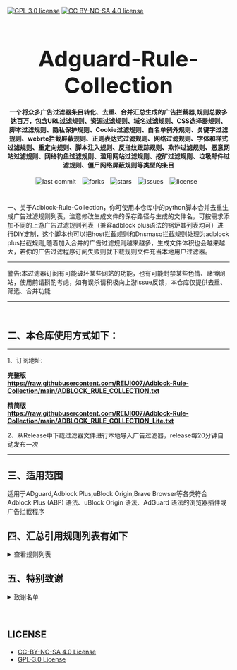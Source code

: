 [![GPL 3.0 license](https://img.shields.io/badge/License-GPL%20v3-blue.svg)](https://github.com/REIJI007/Adblock-Rule-Collection/blob/main/LICENSE-GPL3.0)
[![CC BY-NC-SA 4.0 license](https://img.shields.io/badge/License-CC%20BY--NC--SA%204.0-lightgrey.svg)](https://github.com/REIJI007/Adblock-Rule-Collection/blob/main/LICENSE-CC%20BY-NC-SA%204.0)
<!-- 居中的大标题 -->
<h1 align="center" style="font-size: 50px; margin-bottom: 20px;">Adguard-Rule-Collection</h1>

<!-- 居中的副标题 -->
<h4 align="center" >一个将众多广告过滤器条目转化、去重、合并汇总生成的广告拦截器,规则总数多达百万，包含URL过滤规则、资源过滤规则、域名过滤规则、CSS选择器规则、脚本过滤规则、隐私保护规则、Cookie过滤规则、白名单例外规则、关键字过滤规则、webrtc拦截屏蔽规则、正则表达式过滤规则、网络过滤规则、字体和样式过滤规则、重定向规则、脚本注入规则、反指纹跟踪规则、欺诈过滤规则、恶意网站过滤规则、网络钓鱼过滤规则、滥用网站过滤规则、挖矿过滤规则、垃圾邮件过滤规则、僵尸网络屏蔽规则等类型的条目</h4>

<!-- 徽章（根据需要调整） -->
<p align="center" style="margin-bottom: 40px;">
    <img src="https://img.shields.io/badge/last%20commit-today-brightgreen" alt="last commit" style="margin-right: 10px;">
    <img src="https://img.shields.io/github/forks/REIJI007/Adblock-Rule-Collection" alt="forks" style="margin-right: 10px;">
    <img src="https://img.shields.io/github/stars/REIJI007/Adblock-Rule-Collection" alt="stars" style="margin-right: 10px;">
    <img src="https://img.shields.io/github/issues/REIJI007/Adblock-Rule-Collection" alt="issues" style="margin-right: 10px;">
    <img src="https://img.shields.io/github/license/REIJI007/Adblock-Rule-Collection" alt="license" style="margin-right: 10px;">
</p>


 一、关于Adblock-Rule-Collection，你可使用本仓库中的python脚本合并去重生成广告过滤规则列表，注意修改生成文件的保存路径与生成的文件名，可按需求添加不同的上游广告过滤规则列表（兼容adblock plus语法的锅炉其列表均可）进行DIY定制，这个脚本也可以把host拦截规则和Dnsmasq拦截规则处理为adblock plus拦截规则,随着加入合并的广告过滤规则越来越多，生成文件体积也会越来越大，若你的广告过滤程序订阅失败则就下载规则文件充当本地用户过滤器。

<hr>

 警告:本过滤器订阅有可能破坏某些网站的功能，也有可能封禁某些色情、赌博网站，使用前请斟酌考虑，如有误杀请积极向上游issue反馈，本仓库仅提供去重、筛选、合并功能

<hr>
<br>

## 二、本仓库使用方式如下：

<hr> 
1、订阅地址: 

**完整版** <br>
**https://raw.githubusercontent.com/REIJI007/Adblock-Rule-Collection/main/ADBLOCK_RULE_COLLECTION.txt** <br>

**精简版** <br>
**https://raw.githubusercontent.com/REIJI007/Adblock-Rule-Collection/main/ADBLOCK_RULE_COLLECTION_Lite.txt** <br>

2、从Release中下载过滤器文件进行本地导入广告过滤器，release每20分钟自动发布一次
<hr>


## 三、适用范围
适用于ADguard,Adblock Plus,uBlock Origin,Brave Browser等各类符合Adblock Plus (ABP) 语法、uBlock Origin 语法、AdGuard 语法的浏览器插件或广告拦截程序
<br>


## 四、汇总引用规则列表有如下
<details>
  <summary>查看规则列表</summary>

1. [Anti-ad for AdGuard](https://anti-ad.net/adguard.txt)  
2. [Anti-ad EasyList](https://anti-ad.net/easylist.txt)  
3. [OISD Big List](https://big.oisd.nl)  
4. [EasyList](https://easylist.to/easylist/easylist.txt)  
5. [EasyList AdServers](https://raw.githubusercontent.com/easylist/easylist/master/easylist/easylist_adservers.txt)  
6. [EasyList ThirdParty Servers](https://raw.githubusercontent.com/easylist/easylist/master/easylist/easylist_thirdparty.txt)  
7. [EasyList AdServers Popup](https://raw.githubusercontent.com/easylist/easylist/master/easylist/easylist_adservers_popup.txt)  
8. [EasyList ThirdParty Popup](https://raw.githubusercontent.com/easylist/easylist/master/easylist/easylist_thirdparty_popup.txt)  
9. [EasyList AllowList](https://raw.githubusercontent.com/easylist/easylist/master/easylist/easylist_allowlist.txt)  
10. [EasyList AllowList Dimensions](https://raw.githubusercontent.com/easylist/easylist/master/easylist/easylist_allowlist_dimensions.txt)  
11. [EasyList AllowList General Hide](https://raw.githubusercontent.com/easylist/easylist/master/easylist/easylist_allowlist_general_hide.txt)  
12. [EasyList AllowList Popup](https://raw.githubusercontent.com/easylist/easylist/master/easylist/easylist_allowlist_popup.txt)  
13. [EasyList General Block](https://raw.githubusercontent.com/easylist/easylist/master/easylist/easylist_general_block.txt)  
14. [EasyList General Block Popup](https://raw.githubusercontent.com/easylist/easylist/master/easylist/easylist_general_block_popup.txt)  
15. [EasyList General Hide](https://raw.githubusercontent.com/easylist/easylist/master/easylist/easylist_general_hide.txt)  
16. [EasyPrivacy](https://easylist.to/easylist/easyprivacy.txt)  
17. [EasyPrivacy AllowList](https://raw.githubusercontent.com/easylist/easylist/master/easyprivacy/easyprivacy_allowlist.txt)  
18. [EasyPrivacy AllowList International](https://raw.githubusercontent.com/easylist/easylist/master/easyprivacy/easyprivacy_allowlist_international.txt)  
19. [EasyPrivacy General](https://raw.githubusercontent.com/easylist/easylist/master/easyprivacy/easyprivacy_general.txt)  
20. [EasyPrivacy General EmailTrackers](https://raw.githubusercontent.com/easylist/easylist/master/easyprivacy/easyprivacy_general_emailtrackers.txt)  
21. [EasyPrivacy Third-Party](https://raw.githubusercontent.com/easylist/easylist/master/easyprivacy/easyprivacy_thirdparty.txt)  
22. [EasyPrivacy Third-Party International](https://raw.githubusercontent.com/easylist/easylist/master/easyprivacy/easyprivacy_thirdparty_international.txt)  
23. [EasyPrivacy TrackingServers](https://raw.githubusercontent.com/easylist/easylist/master/easyprivacy/easyprivacy_trackingservers.txt)  
24. [EasyPrivacy TrackingServers ThirdParty](https://raw.githubusercontent.com/easylist/easylist/master/easyprivacy/easyprivacy_trackingservers_thirdparty.txt)  
25. [EasyPrivacy TrackingServers Admiral](https://raw.githubusercontent.com/easylist/easylist/master/easyprivacy/easyprivacy_trackingservers_admiral.txt)  
26. [EasyPrivacy TrackingServers General](https://raw.githubusercontent.com/easylist/easylist/master/easyprivacy/easyprivacy_trackingservers_general.txt)  
27. [EasyPrivacy TrackingServers Mining](https://raw.githubusercontent.com/easylist/easylist/master/easyprivacy/easyprivacy_trackingservers_mining.txt)  
28. [EasyPrivacy TrackingServers Notifications](https://raw.githubusercontent.com/easylist/easylist/master/easyprivacy/easyprivacy_trackingservers_notifications.txt)  
29. [EasyList Cookie List](https://secure.fanboy.co.nz/fanboy-cookiemonster.txt)  
30. [EasyList Cookie AllowList](https://raw.githubusercontent.com/easylist/easylist/master/easylist_cookie/easylist_cookie_allowlist.txt)  
31. [EasyList Cookie AllowList General Hide](https://raw.githubusercontent.com/easylist/easylist/master/easylist_cookie/easylist_cookie_allowlist_general_hide.txt)  
32. [EasyList Cookie General Block](https://raw.githubusercontent.com/easylist/easylist/master/easylist_cookie/easylist_cookie_general_block.txt)  
33. [EasyList Cookie General Hide](https://raw.githubusercontent.com/easylist/easylist/master/easylist_cookie/easylist_cookie_general_hide.txt)  
34. [EasyList Cookie ThirdParty](https://raw.githubusercontent.com/easylist/easylist/master/easylist_cookie/easylist_cookie_thirdparty.txt)  
35. [EasyList China](https://raw.githubusercontent.com/easylist/easylistchina/master/easylistchina.txt)  
36. [Adblock Warning Removal List](https://easylist-downloads.adblockplus.org/antiadblockfilters.txt)  
37. [Fanboy's Annoyance List](https://secure.fanboy.co.nz/fanboy-annoyance.txt)  
38. [Fanboy's Social Blocking List](https://easylist.to/easylist/fanboy-social.txt)  
39. [Fanboy's Anti-thirdparty Fonts](https://www.fanboy.co.nz/fanboy-antifonts.txt)  
40. [Fanboy's Notifications Blocking List](https://raw.githubusercontent.com/DandelionSprout/adfilt/master/Other%20domains%20versions/FanboyNotifications-LoadableInUBO.txt)  
41. [CJX's Annoyance List](https://raw.githubusercontent.com/cjx82630/cjxlist/master/cjx-annoyance.txt)  
42. [CJX's EasyList Lite](https://raw.githubusercontent.com/cjx82630/cjxlist/master/cjxlist.txt)  
43. [CJX's uBlock List](https://raw.githubusercontent.com/cjx82630/cjxlist/master/cjx-ublock.txt)  
44. [Uniartrisan's Adblock List Plus](https://raw.githubusercontent.com/uniartisan/adblock_list/master/adblock_plus.txt)  
45. [Uniartrisan's Privacy List](https://raw.githubusercontent.com/uniartisan/adblock_list/master/adblock_privacy.txt)  
46. [AdRules AdBlock List Plus](https://raw.githubusercontent.com/Cats-Team/AdRules/main/adblock_plus.txt)  
47. [AdRules DNS List](https://raw.githubusercontent.com/Cats-Team/AdRules/main/dns.txt)  
48. [AdBlock DNS](https://raw.githubusercontent.com/217heidai/adblockfilters/main/rules/adblockdns.txt)  
49. [AdBlock Filter](https://raw.githubusercontent.com/217heidai/adblockfilters/main/rules/adblockfilters.txt)  
50. [GOODBYEADS](https://raw.githubusercontent.com/8680/GOODBYEADS/master/data/rules/adblock.txt)
51. [GOODBYEADS-DNS](https://raw.githubusercontent.com/8680/GOODBYEADS/master/data/rules/dns.txt)  
52. [GOODBYEADS-allow](https://raw.githubusercontent.com/8680/GOODBYEADS/master/data/rules/allow.txt)  
53. [AWAvenue-Ads-Rule](https://raw.githubusercontent.com/TG-Twilight/AWAvenue-Ads-Rule/main/AWAvenue-Ads-Rule.txt)  
54. [uBlock filters](https://raw.githubusercontent.com/uBlockOrigin/uAssets/master/filters/filters.txt)  
55. [uBlock privacy filter](https://raw.githubusercontent.com/uBlockOrigin/uAssets/master/filters/privacy.txt)  
56. [uBlock mobile filter](https://raw.githubusercontent.com/uBlockOrigin/uAssets/master/filters/filters-mobile.txt)  
57. [uBlock Badware risks filter](https://raw.githubusercontent.com/uBlockOrigin/uAssets/master/filters/badware.txt)  
58. [uBlock Annoyances-Cookies filter](https://raw.githubusercontent.com/uBlockOrigin/uAssets/master/filters/annoyances-cookies.txt)  
59. [uBlock Annoyances-others filter](https://raw.githubusercontent.com/uBlockOrigin/uAssets/master/filters/annoyances-others.txt)  
60. [uBlock Resource abuse filters](https://raw.githubusercontent.com/uBlockOrigin/uAssets/master/filters/resource-abuse.txt)  
61. [uBlock Unbreak filter](https://raw.githubusercontent.com/uBlockOrigin/uAssets/master/filters/unbreak.txt)  
62. [ADguard Base filter](https://raw.githubusercontent.com/AdguardTeam/FiltersRegistry/refs/heads/master/filters/filter_2_Base/filter.txt)  
63. [ADguard Spyware filter](https://raw.githubusercontent.com/AdguardTeam/FiltersRegistry/refs/heads/master/filters/filter_3_Spyware/filter.txt)  
64. [ADguard Social filter](https://raw.githubusercontent.com/AdguardTeam/FiltersRegistry/refs/heads/master/filters/filter_4_Social/filter.txt)  
65. [ADguard Mobile filter](https://raw.githubusercontent.com/AdguardTeam/FiltersRegistry/refs/heads/master/filters/filter_11_Mobile/filter.txt)  
66. [ADguard Annoyances filter](https://raw.githubusercontent.com/AdguardTeam/FiltersRegistry/refs/heads/master/filters/filter_14_Annoyances/filter.txt)  
67. [ADguard DnsFilter](https://raw.githubusercontent.com/AdguardTeam/FiltersRegistry/refs/heads/master/filters/filter_15_DnsFilter/filter.txt)  
68. [ADguard TrackParam filter](https://raw.githubusercontent.com/AdguardTeam/FiltersRegistry/refs/heads/master/filters/filter_17_TrackParam/filter.txt)  
69. [ADguard Annoyances_Cookies filter](https://raw.githubusercontent.com/AdguardTeam/FiltersRegistry/refs/heads/master/filters/filter_18_Annoyances_Cookies/filter.txt)  
70. [ADguard Annoyances_Popups filter](https://raw.githubusercontent.com/AdguardTeam/FiltersRegistry/refs/heads/master/filters/filter_19_Annoyances_Popups/filter.txt)  
71. [ADguard Annoyances_MobileApp filter](https://raw.githubusercontent.com/AdguardTeam/FiltersRegistry/refs/heads/master/filters/filter_20_Annoyances_MobileApp/filter.txt)  
72. [ADguard Annoyances_Other filter](https://raw.githubusercontent.com/AdguardTeam/FiltersRegistry/refs/heads/master/filters/filter_21_Annoyances_Other/filter.txt)  
73. [ADguard Annoyances_Widgets filter](https://raw.githubusercontent.com/AdguardTeam/FiltersRegistry/refs/heads/master/filters/filter_22_Annoyances_Widgets/filter.txt)  
74. [ADguard Chinese filter](https://raw.githubusercontent.com/AdguardTeam/FiltersRegistry/refs/heads/master/filters/filter_224_Chinese/filter.txt)  
75. [ADguard ThirdParty EasyList](https://raw.githubusercontent.com/AdguardTeam/FiltersRegistry/refs/heads/master/filters/ThirdParty/filter_101_EasyList/filter.txt)  
76. [ADguard ThirdParty EasyListChina](https://raw.githubusercontent.com/AdguardTeam/FiltersRegistry/refs/heads/master/filters/ThirdParty/filter_104_EasyListChina/filter.txt)  
77. [ADguard ThirdParty EasyPrivacy](https://raw.githubusercontent.com/AdguardTeam/FiltersRegistry/refs/heads/master/filters/ThirdParty/filter_118_EasyPrivacy/filter.txt)  
78. [ADguard ThirdParty Fanboy's Annoyance List](https://raw.githubusercontent.com/AdguardTeam/FiltersRegistry/refs/heads/master/filters/ThirdParty/filter_122_FanboysAnnoyances/filter.txt)  
79. [ADguard ThirdParty Fanboy's Social Blocking List](https://raw.githubusercontent.com/AdguardTeam/FiltersRegistry/refs/heads/master/filters/ThirdParty/filter_123_FanboysSocialBlockingList/filter.txt)  
80. [ADguard ThirdParty Web Annoyances Ultralist](https://raw.githubusercontent.com/AdguardTeam/FiltersRegistry/refs/heads/master/filters/ThirdParty/filter_201_WebAnnoyancesUltralist/filter.txt)  
81. [ADguard ThirdParty Peter Lowe's List](https://raw.githubusercontent.com/AdguardTeam/FiltersRegistry/refs/heads/master/filters/ThirdParty/filter_204_PeterLowesList/filter.txt)  
82. [ADguard ThirdParty Adblock Warning Removal List](https://raw.githubusercontent.com/AdguardTeam/FiltersRegistry/refs/heads/master/filters/ThirdParty/filter_207_AdblockWarningRemovalList/filter.txt)  
83. [ADguard ThirdParty Online Malicious URL Blocklist](https://raw.githubusercontent.com/AdguardTeam/FiltersRegistry/refs/heads/master/filters/ThirdParty/filter_208_Online_Malicious_URL_Blocklist/filter.txt)  
84. [ADguard ThirdParty ADgk Mobile China list](https://raw.githubusercontent.com/AdguardTeam/FiltersRegistry/refs/heads/master/filters/ThirdParty/filter_209_ADgkMobileChinalist/filter.txt)  
85. [ADguard ThirdParty Spam404](https://raw.githubusercontent.com/AdguardTeam/FiltersRegistry/refs/heads/master/filters/ThirdParty/filter_210_Spam404/filter.txt)  
86. [ADguard ThirdParty Anti-Adblock Killer](https://raw.githubusercontent.com/AdguardTeam/FiltersRegistry/refs/heads/master/filters/ThirdParty/filter_211_AntiAdblockKillerReek/filter.txt)  
87. [ADguard ThirdParty China List And EasyList](https://raw.githubusercontent.com/AdguardTeam/FiltersRegistry/refs/heads/master/filters/ThirdParty/filter_219_ChinaListAndEasyList/filter.tx)  
88. [ADguard ThirdParty CJX's Annoyance List](https://raw.githubusercontent.com/AdguardTeam/FiltersRegistry/refs/heads/master/filters/ThirdParty/filter_220_CJXsAnnoyanceList/filter.txt)  
89. [ADguard ThirdParty xinggsf](https://raw.githubusercontent.com/AdguardTeam/FiltersRegistry/refs/heads/master/filters/ThirdParty/filter_228_xinggsf/filter.txt)  
90. [ADguard ThirdParty I Don't Care About Cookies](https://raw.githubusercontent.com/AdguardTeam/FiltersRegistry/refs/heads/master/filters/ThirdParty/filter_229_IdontCareAboutCookies/filter.txt)  
91. [ADguard ThirdParty Fanboy Antifonts](https://raw.githubusercontent.com/AdguardTeam/FiltersRegistry/refs/heads/master/filters/ThirdParty/filter_239_FanboyAntifonts/filter.txt)  
92. [ADguard ThirdParty BarbBlock](https://raw.githubusercontent.com/AdguardTeam/FiltersRegistry/refs/heads/master/filters/ThirdParty/filter_240_BarbBlock/filter.txt)  
93. [ADguard ThirdParty Fanboy Cookiemonster](https://raw.githubusercontent.com/AdguardTeam/FiltersRegistry/refs/heads/master/filters/ThirdParty/filter_241_FanboyCookiemonster/filter.txt)  
94. [ADguard ThirdParty NoCoin](https://raw.githubusercontent.com/AdguardTeam/FiltersRegistry/refs/heads/master/filters/ThirdParty/filter_242_NoCoin/filter.txt)  
95. [ADguard ThirdParty Dandelion Sprout Annoyances](https://raw.githubusercontent.com/AdguardTeam/FiltersRegistry/refs/heads/master/filters/ThirdParty/filter_250_DandelionSproutAnnoyances/filter.txt)  
96. [ADguard ThirdParty Legitimate URL Shortener](https://raw.githubusercontent.com/AdguardTeam/FiltersRegistry/refs/heads/master/filters/ThirdParty/filter_251_LegitimateURLShortener/filter.txt)  
97. [ADguard ThirdParty Phishing URL Blocklist](https://raw.githubusercontent.com/AdguardTeam/FiltersRegistry/refs/heads/master/filters/ThirdParty/filter_255_Phishing_URL_Blocklist/filter.txt)  
98. [ADguard ThirdParty Scam Blocklist](https://raw.githubusercontent.com/AdguardTeam/FiltersRegistry/refs/heads/master/filters/ThirdParty/filter_256_Scam_Blocklist/filter.txt)  
99. [ADguard ThirdParty uBlock Origin Badware risks](https://raw.githubusercontent.com/AdguardTeam/FiltersRegistry/refs/heads/master/filters/ThirdParty/filter_257_uBlock_Origin_Badware_risks/filter.txt)  
100. [AdGuard Base filter?first-party servers](https://raw.githubusercontent.com/AdguardTeam/AdguardFilters/master/BaseFilter/sections/adservers_firstparty.txt)
101. [AdGuard Base filter?foreign servers](https://raw.githubusercontent.com/AdguardTeam/AdguardFilters/master/BaseFilter/sections/foreign.txt)  
102. [AdGuard Base filter cryptominers](https://raw.githubusercontent.com/AdguardTeam/AdguardFilters/master/BaseFilter/sections/cryptominers.txt)  
103. [AdGuard Base filter-adservers](https://raw.githubusercontent.com/AdguardTeam/AdguardFilters/master/BaseFilter/sections/adservers.txt)  
104. [AdGuard Base filter-adservers_firstparty](https://raw.githubusercontent.com/AdguardTeam/AdguardFilters/master/BaseFilter/sections/adservers_firstparty.txt)  
105. [AdGuard Base filter-allowlist](https://raw.githubusercontent.com/AdguardTeam/AdguardFilters/master/BaseFilter/sections/allowlist.txt)  
106. [AdGuard Base filter-allowlist_stealth](https://raw.githubusercontent.com/AdguardTeam/AdguardFilters/master/BaseFilter/sections/allowlist_stealth.txt)  
107. [AdGuard Base filter-antiadblock](https://raw.githubusercontent.com/AdguardTeam/AdguardFilters/master/BaseFilter/sections/antiadblock.txt)  
108. [AdGuard Base filter-replace](https://raw.githubusercontent.com/AdguardTeam/AdguardFilters/master/BaseFilter/sections/replace.txt)  
109. [AdGuard Base filter-content_blocker](https://raw.githubusercontent.com/AdguardTeam/AdguardFilters/master/BaseFilter/sections/content_blocker.txt)  
110. [AdGuard Exclusion rules](https://raw.githubusercontent.com/AdguardTeam/AdGuardSDNSFilter/master/Filters/exclusions.txt)  
111. [AdGuard Exception rules](https://raw.githubusercontent.com/AdguardTeam/AdGuardSDNSFilter/master/Filters/exceptions.txt)  
112. [AdGuardSDNSFilter](https://raw.githubusercontent.com/AdguardTeam/AdGuardSDNSFilter/master/Filters/rules.txt)  
113. [AdGuard Tracking Protection filter ? first-party trackers](https://raw.githubusercontent.com/AdguardTeam/AdguardFilters/master/SpywareFilter/sections/tracking_servers_firstparty.txt)  
114. [AdGuard Tracking Protection filter ? third-party trackers](https://raw.githubusercontent.com/AdguardTeam/AdguardFilters/master/SpywareFilter/sections/tracking_servers.txt)  
115. [AdGuard Tracking Protection filter ? mobile trackers](https://raw.githubusercontent.com/AdguardTeam/AdguardFilters/master/SpywareFilter/sections/mobile.txt)  
116. [AdGuard Social filter-allowlist](https://raw.githubusercontent.com/AdguardTeam/AdguardFilters/master/SocialFilter/sections/allowlist.txt)  
117. [AdGuard Social filter-general_elemhide](https://raw.githubusercontent.com/AdguardTeam/AdguardFilters/master/SocialFilter/sections/general_elemhide.txt)  
118. [AdGuard Social filter-general_extensions](https://raw.githubusercontent.com/AdguardTeam/AdguardFilters/master/SocialFilter/sections/general_extensions.txt)  
119. [AdGuard Social filter-general_url](https://raw.githubusercontent.com/AdguardTeam/AdguardFilters/master/SocialFilter/sections/general_url.txt)  
120. [AdGuard Social filter-popups](https://raw.githubusercontent.com/AdguardTeam/AdguardFilters/master/SocialFilter/sections/popups.txt)  
121. [AdGuard Social filter-social_trackers](https://raw.githubusercontent.com/AdguardTeam/AdguardFilters/master/SocialFilter/sections/social_trackers.txt)  
122. [AdGuard Annoyances filter-cookies_allowlist](https://raw.githubusercontent.com/AdguardTeam/AdguardFilters/master/AnnoyancesFilter/Cookies/sections/cookies_allowlist.txt)  
123. [AdGuard Annoyances filter-cookies_general](https://raw.githubusercontent.com/AdguardTeam/AdguardFilters/master/AnnoyancesFilter/Cookies/sections/cookies_general.txt)  
124. [AdGuard Annoyances filter-mobile-app_allowlist](https://raw.githubusercontent.com/AdguardTeam/AdguardFilters/master/AnnoyancesFilter/MobileApp/sections/mobile-app_allowlist.txt)  
125. [AdGuard Annoyances filter-mobile-app_general](https://raw.githubusercontent.com/AdguardTeam/AdguardFilters/master/AnnoyancesFilter/MobileApp/sections/mobile-app_general.txt)  
126. [AdGuard Annoyances filter-popups-antiadblock](https://raw.githubusercontent.com/AdguardTeam/AdguardFilters/master/AnnoyancesFilter/Popups/sections/antiadblock.txt)  
127. [AdGuard Annoyances filter-popups-allowlist](https://raw.githubusercontent.com/AdguardTeam/AdguardFilters/master/AnnoyancesFilter/Popups/sections/popups_allowlist.txt)  
128. [AdGuard Annoyances filter-popups-general](https://raw.githubusercontent.com/AdguardTeam/AdguardFilters/master/AnnoyancesFilter/Popups/sections/popups_general.txt)  
129. [AdGuard Annoyances filter-popups-push-notifications_allowlist](https://raw.githubusercontent.com/AdguardTeam/AdguardFilters/master/AnnoyancesFilter/Popups/sections/push-notifications_allowlist.txt)  
130. [AdGuard Annoyances filter-popups-push-notifications_general](https://raw.githubusercontent.com/AdguardTeam/AdguardFilters/master/AnnoyancesFilter/Popups/sections/push-notifications_general.txt)  
131. [AdGuard Annoyances filter-popups-subscriptions_allowlist](https://raw.githubusercontent.com/AdguardTeam/AdguardFilters/master/AnnoyancesFilter/Popups/sections/subscriptions_allowlist.txt)  
132. [AdGuard Annoyances filter-popups-subscriptions_general](https://raw.githubusercontent.com/AdguardTeam/AdguardFilters/master/AnnoyancesFilter/Popups/sections/subscriptions_general.txt)  
133. [AdGuard Annoyances filter-Widgets](https://raw.githubusercontent.com/AdguardTeam/AdguardFilters/master/AnnoyancesFilter/Widgets/sections/widgets.txt)  
134. [AdGuard CNAME original trackers list](https://raw.githubusercontent.com/AdguardTeam/cname-trackers/master/data/combined_original_trackers.txt)  
135. [AdGuard CNAME disguised ads list](https://raw.githubusercontent.com/AdguardTeam/cname-trackers/master/data/combined_disguised_ads.txt)  
136. [AdGuard CNAME disguised clickthroughs list](https://raw.githubusercontent.com/AdguardTeam/cname-trackers/master/data/combined_disguised_clickthroughs.txt)  
137. [AdGuard CNAME disguised microsites list](https://raw.githubusercontent.com/AdguardTeam/cname-trackers/master/data/combined_disguised_microsites.txt)  
138. [AdGuard CNAME disguised trackers list](https://raw.githubusercontent.com/AdguardTeam/cname-trackers/master/data/combined_disguised_trackers.txt)  
139. [AdGuard CNAME disguised mail_trackers list](https://raw.githubusercontent.com/AdguardTeam/cname-trackers/master/data/combined_disguised_mail_trackers.txt)  
140. [AdGuard for Android](https://filters.adtidy.org/android/filters/11.txt)  
141. [AdGuard for iOS](https://filters.adtidy.org/ios/filters/11.txt)  
142. [AdGuard Chinese filter-adservers](https://raw.githubusercontent.com/AdguardTeam/AdguardFilters/master/ChineseFilter/sections/adservers.txt)  
143. [AdGuard Chinese filter-adservers_firstparty](https://raw.githubusercontent.com/AdguardTeam/AdguardFilters/master/ChineseFilter/sections/adservers_firstparty.txt)  
144. [AdGuard ChineseFilter-allowlist](https://raw.githubusercontent.com/AdguardTeam/AdguardFilters/master/ChineseFilter/sections/allowlist.txt)  
145. [AdGuard ChineseFilter-antiadblock](https://raw.githubusercontent.com/AdguardTeam/AdguardFilters/master/ChineseFilter/sections/antiadblock.txt)  
146. [AdGuard ChineseFilter-general_elemhide](https://raw.githubusercontent.com/AdguardTeam/AdguardFilters/master/ChineseFilter/sections/general_elemhide.txt)  
147. [AdGuard ChineseFilter-general_extensions](https://raw.githubusercontent.com/AdguardTeam/AdguardFilters/master/ChineseFilter/sections/general_extensions.txt)  
148. [AdGuard ChineseFilter-general_url](https://raw.githubusercontent.com/AdguardTeam/AdguardFilters/master/ChineseFilter/sections/general_url.txt)  
149. [AdGuard ChineseFilter-replace](https://raw.githubusercontent.com/AdguardTeam/AdguardFilters/master/ChineseFilter/sections/replace.txt)  
150. [AdGuard Mobile filter-adservers](https://raw.githubusercontent.com/AdguardTeam/AdguardFilters/master/MobileFilter/sections/adservers.txt)
151. [AdGuard MobileFilter-allowlist_app](https://raw.githubusercontent.com/AdguardTeam/AdguardFilters/master/MobileFilter/sections/allowlist_app.txt)
152. [AdGuard MobileFilter-allowlist_web](https://raw.githubusercontent.com/AdguardTeam/AdguardFilters/master/MobileFilter/sections/allowlist_web.txt)
153. [AdGuard MobileFilter-antiadblock](https://raw.githubusercontent.com/AdguardTeam/AdguardFilters/master/MobileFilter/sections/antiadblock.txt)
154. [AdGuard MobileFilter-general_elemhide](https://raw.githubusercontent.com/AdguardTeam/AdguardFilters/master/MobileFilter/sections/general_elemhide.txt)
155. [AdGuard MobileFilter-general_extensions](https://raw.githubusercontent.com/AdguardTeam/AdguardFilters/master/MobileFilter/sections/general_extensions.txt)
156. [AdGuard MobileFilter-general_url](https://raw.githubusercontent.com/AdguardTeam/AdguardFilters/master/MobileFilter/sections/general_url.txt)
157. [AdGuard MobileFilter-replace](https://raw.githubusercontent.com/AdguardTeam/AdguardFilters/master/MobileFilter/sections/replace.txt)
158. [AdGuard SpywareFilter-allowlist](https://raw.githubusercontent.com/AdguardTeam/AdguardFilters/master/SpywareFilter/sections/allowlist.txt)
159. [AdGuard SpywareFilter-cookies_allowlist](https://raw.githubusercontent.com/AdguardTeam/AdguardFilters/master/SpywareFilter/sections/cookies_allowlist.txt)
160. [AdGuard SpywareFilter-cookies_general](https://raw.githubusercontent.com/AdguardTeam/AdguardFilters/master/SpywareFilter/sections/cookies_general.txt)
161. [AdGuard SpywareFilter-cookies_specific](https://raw.githubusercontent.com/AdguardTeam/AdguardFilters/master/SpywareFilter/sections/cookies_specific.txt)
162. [AdGuard SpywareFilter-general_elemhide](https://raw.githubusercontent.com/AdguardTeam/AdguardFilters/master/SpywareFilter/sections/general_elemhide.txt)
163. [AdGuard SpywareFilter-general_extensions](https://raw.githubusercontent.com/AdguardTeam/AdguardFilters/master/SpywareFilter/sections/general_extensions.txt)
164. [AdGuard SpywareFilter-general_url](https://raw.githubusercontent.com/AdguardTeam/AdguardFilters/master/SpywareFilter/sections/general_url.txt)
165. [AdGuard SpywareFilter-mobile](https://raw.githubusercontent.com/AdguardTeam/AdguardFilters/master/SpywareFilter/sections/mobile.txt)
166. [AdGuard SpywareFilter-mobile_allowlist](https://raw.githubusercontent.com/AdguardTeam/AdguardFilters/master/SpywareFilter/sections/mobile_allowlist.txt)
167. [AdGuard SpywareFilter-tracking_servers](https://raw.githubusercontent.com/AdguardTeam/AdguardFilters/master/SpywareFilter/sections/tracking_servers.txt)
168. [AdGuard SpywareFilter-tracking_servers_firstparty](https://raw.githubusercontent.com/AdguardTeam/AdguardFilters/master/SpywareFilter/sections/tracking_servers_firstparty.txt)
169. [AdGuard TrackParamFilter-allowlist](https://raw.githubusercontent.com/AdguardTeam/AdguardFilters/master/TrackParamFilter/sections/allowlist.txt)
170. [AdGuard TrackParamFilter-general_url](https://raw.githubusercontent.com/AdguardTeam/AdguardFilters/master/TrackParamFilter/sections/general_url.txt)
171. [HyperADRules](https://raw.githubusercontent.com/Lynricsy/HyperADRules/master/rules.txt)
172. [HyperADRules-DNS](https://raw.githubusercontent.com/Lynricsy/HyperADRules/master/dns.txt)
173. [HyperADRules-allow](https://raw.githubusercontent.com/Lynricsy/HyperADRules/master/allow.txt)
174. [TheBestAdrules](https://raw.githubusercontent.com/guandasheng/adguardhome/main/rule/all.txt)
175. [xinggsf's rules](https://raw.githubusercontent.com/xinggsf/Adblock-Plus-Rule/master/rule.txt)
176. [xinggsf's mv rules](https://raw.githubusercontent.com/xinggsf/Adblock-Plus-Rule/master/mv.txt)
177. [adblock-nocoin-list](https://raw.githubusercontent.com/hoshsadiq/adblock-nocoin-list/master/nocoin.txt)
178. [GoodbyeAds-AdBlock-Filter](https://raw.githubusercontent.com/jerryn70/GoodbyeAds/master/Formats/GoodbyeAds-AdBlock-Filter.txt)
179. [GoodbyeAds-Ultra-AdBlock-Filter](https://raw.githubusercontent.com/jerryn70/GoodbyeAds/master/Formats/GoodbyeAds-Ultra-AdBlock-Filter.txt)
180. [Phishing URL Blocklist——AdGuard](https://malware-filter.gitlab.io/malware-filter/phishing-filter-ag.txt)
181. [Phishing URL Blocklist——AdGuard Home](https://malware-filter.gitlab.io/malware-filter/phishing-filter-agh.txt)
182. [Phishing URL Blocklist——uBlock Origin](https://malware-filter.gitlab.io/malware-filter/phishing-filter.txt)
183. [Malicious URL Blocklist——AdGuard](https://malware-filter.gitlab.io/malware-filter/urlhaus-filter-ag.txt)
184. [Malicious URL Blocklist——AdGuard Home](https://malware-filter.gitlab.io/malware-filter/urlhaus-filter-agh.txt)
185. [Malicious URL Blocklist——uBlock Origin](https://malware-filter.gitlab.io/malware-filter/urlhaus-filter.txt)
186. [Tracking JS Blocklist](https://malware-filter.gitlab.io/malware-filter/tracking-filter.txt)
187. [Botnet IP Blocklist——AdGuard](https://malware-filter.gitlab.io/malware-filter/botnet-filter-ag.txt)
188. [Botnet IP Blocklist——AdGuard Home](https://malware-filter.gitlab.io/malware-filter/botnet-filter-agh.txt)
189. [Botnet IP Blocklist——uBlock Origin](https://malware-filter.gitlab.io/malware-filter/botnet-filter.txt)
190. [ABP filters](https://easylist-msie.adblockplus.org/abp-filters-anti-cv.txt)
191. [adgk](https://raw.githubusercontent.com/banbendalao/ADgk/master/ADgk.txt)
192. [yokoffing's Annoyance List](https://raw.githubusercontent.com/yokoffing/filterlists/main/annoyance_list.txt)
193. [yokoffing's Privacy Essentials](https://raw.githubusercontent.com/yokoffing/filterlists/main/privacy_essentials.txt)
194. [Spam404's Adblock-list](https://raw.githubusercontent.com/Spam404/lists/master/adblock-list.txt)
195. [Brave-specific filter](https://raw.githubusercontent.com/brave/adblock-lists/master/brave-lists/brave-specific.txt)
196. [Brave-ios-specific filter](https://raw.githubusercontent.com/brave/adblock-lists/master/brave-lists/brave-ios-specific.txt)
197. [Brave-Android-specific filter](https://raw.githubusercontent.com/brave/adblock-lists/master/brave-lists/brave-android-specific.txt)
198. [Brave-Firstparty filter](https://raw.githubusercontent.com/brave/adblock-lists/master/brave-lists/brave-firstparty.txt)
199. [Brave-Firstparty-cname filter](https://raw.githubusercontent.com/brave/adblock-lists/master/brave-lists/brave-firstparty-cname.txt)
200. [Brave-Unbreak filter](https://raw.githubusercontent.com/brave/adblock-lists/master/brave-unbreak.txt)
201. [Filter unblocking search ads and self-promotions](https://raw.githubusercontent.com/AdguardTeam/FiltersRegistry/master/filters/filter_10_Useful/filter.txt)
202. [Peter Lowe’s Ad and Tracking Server List](https://pgl.yoyo.org/adservers/serverlist.php?hostformat=adblockplus&showintro=0)
203. [Dandelion Sprout's Anti-Malware List (for AdGuard)](https://raw.githubusercontent.com/DandelionSprout/adfilt/master/Alternate%20versions%20Anti-Malware%20List/AntiMalwareAdGuard.txt)
204. [Dandelion Sprout's Anti-Malware List (for Adblock Plus and AdBlock)](https://raw.githubusercontent.com/DandelionSprout/adfilt/master/Alternate%20versions%20Anti-Malware%20List/AntiMalwareABP.txt)
205. [Dandelion Sprout's Compilation List](https://raw.githubusercontent.com/DandelionSprout/adfilt/refs/heads/master/AdGuard%20Home%20Compilation%20List/AdGuardHomeCompilationList.txt)
206. [The Block List Project - Smart TV List](https://raw.githubusercontent.com/blocklistproject/Lists/master/adguard/smart-tv-ags.txt)
207. [The Block List Project - Ads List](https://raw.githubusercontent.com/blocklistproject/Lists/master/adguard/ads-ags.txt)
208. [The Block List Project - Basic Starter List](https://raw.githubusercontent.com/blocklistproject/Lists/master/adguard/basic-ags.txt)
209. [The Block List Project - Tracking List](https://raw.githubusercontent.com/blocklistproject/Lists/master/adguard/tracking-ags.txt)
210. [The Block List Project - Malware List](https://raw.githubusercontent.com/blocklistproject/Lists/master/adguard/malware-ags.txt)
211. [The Block List Project - Scam List](https://raw.githubusercontent.com/blocklistproject/Lists/master/adguard/scam-ags.txt)
212. [The Block List Project - Phishing List](https://raw.githubusercontent.com/blocklistproject/Lists/master/adguard/phishing-ags.txt)
213. [The Block List Project - Ransomware List](https://raw.githubusercontent.com/blocklistproject/Lists/master/adguard/ransomware-ags.txt)
214. [The Block List Project - Fraud List](https://raw.githubusercontent.com/blocklistproject/Lists/master/adguard/fraud-ags.txt)
215. [The Block List Project - Abuse List](https://raw.githubusercontent.com/blocklistproject/Lists/master/adguard/abuse-ags.txt)
216. [The Block List Project - Redirect List](https://raw.githubusercontent.com/blocklistproject/Lists/master/adguard/redirect-ags.txt)
217. [Anti-Adblock Killer](https://raw.githubusercontent.com/reek/anti-adblock-killer/master/anti-adblock-killer-filters.txt)
218. [Scam Blocklist (Adblock Plus)](https://raw.githubusercontent.com/durablenapkin/scamblocklist/master/adguard.txt)
219. [Smart-TV Blocklist for AdGuard Home](https://raw.githubusercontent.com/Perflyst/PiHoleBlocklist/master/SmartTV-AGH.txt)
220. [HaGeZi's Pro DNS Blocklist](https://raw.githubusercontent.com/hagezi/dns-blocklists/main/adblock/pro.txt)
221. [HaGeZi's Fake DNS Blocklist](https://raw.githubusercontent.com/hagezi/dns-blocklists/main/adblock/fake.txt)
222. [HaGeZi's Light DNS Blocklist](https://raw.githubusercontent.com/hagezi/dns-blocklists/main/adblock/light.txt)
223. [HaGeZi's DynDNS Blocklist](https://raw.githubusercontent.com/hagezi/dns-blocklists/main/adblock/dyndns.txt)
224. [HaGeZi's Normal DNS Blocklist](https://raw.githubusercontent.com/hagezi/dns-blocklists/main/adblock/multi.txt)
225. [HaGeZi's Personal DNS Blocklist](https://raw.githubusercontent.com/hagezi/dns-blocklists/main/adblock/personal.txt)
226. [HaGeZi's Pop-Up Ads DNS Blocklist](https://raw.githubusercontent.com/hagezi/dns-blocklists/main/adblock/popupads.txt)
227. [HaGeZi's Ultimate DNS Blocklist](https://raw.githubusercontent.com/hagezi/dns-blocklists/main/adblock/ultimate.txt)
228. [HaGeZi's The World's Most Abused TLDs - Aggressive](https://raw.githubusercontent.com/hagezi/dns-blocklists/main/adblock/spam-tlds-adblock-aggressive.txt)
229. [HaGeZi's The World's Most Abused TLDs - Allow](https://raw.githubusercontent.com/hagezi/dns-blocklists/main/adblock/spam-tlds-adblock-allow.txt)
230. [HaGeZi's Threat Intelligence Feeds DNS Blocklist](https://raw.githubusercontent.com/hagezi/dns-blocklists/main/adblock/tif.txt)
231. [HaGeZi's Allowlist Referral](https://raw.githubusercontent.com/hagezi/dns-blocklists/main/adblock/whitelist-referral.txt)
232. [HaGeZi's Allowlist URL Shortener](https://raw.githubusercontent.com/hagezi/dns-blocklists/main/adblock/whitelist-urlshortener.txt)
233. [neodevpro's adblock list](https://raw.githubusercontent.com/neodevpro/neodevhost/master/adblocker)
234. [notracking's adblock List](https://raw.githubusercontent.com/notracking/hosts-blocklists/master/adblock/adblock.txt)
235. [damengzhu's adblock List](https://raw.githubusercontent.com/damengzhu/banad/main/jiekouAD.txt)
236. [damengzhu's DNS List](https://raw.githubusercontent.com/damengzhu/banad/main/dnslist.txt)
237. [hectorm's adblock List](https://hblock.molinero.dev/hosts_adblock.txt)
238. [1Hosts's adblock list](https://raw.githubusercontent.com/badmojr/1Hosts/master/Pro/adblock.txt)
239. [DD-AD](https://raw.githubusercontent.com/afwfv/DD-AD/main/rule/all.txt)

  

</details>

## 五、特别致谢


<details>
  <summary>致谢名单</summary>

1. [anti-AD](https://github.com/privacy-protection-tools/anti-AD)
2. [easylist](https://github.com/easylist/easylist)
3. [cjxlist](https://github.com/cjx82630/cjxlist)
4. [uniartisan](https://github.com/uniartisan/adblock_list)
5. [Cats-Team](https://github.com/Cats-Team/AdRules)
6. [217heidai](https://github.com/217heidai/adblockfilters)
7. [GOODBYEADS](https://github.com/8680/GOODBYEADS)
8. [AWAvenue-Ads-Rule](https://github.com/TG-Twilight/AWAvenue-Ads-Rule)
9. [uBlockOrigin](https://github.com/uBlockOrigin/uAssets)
10. [ADguardTeam](https://github.com/AdguardTeam/AdGuardFilters)
11. [HyperADRules](https://github.com/Lynricsy/HyperADRules)
12. [guandasheng](https://github.com/guandasheng/adguardhome)
13. [xinggsf](https://github.com/xinggsf/Adblock-Plus-Rule)
14. [hoshsadiq](https://github.com/hoshsadiq/adblock-nocoin-list)
15. [jerryn70](https://github.com/jerryn70/GoodbyeAds)
16. [malware-filter](https://gitlab.com/malware-filter)
17. [abp-filters](https://gitlab.com/eyeo/anti-cv/abp-filters-anti-cv)
18. [banbendalao](https://github.com/banbendalao/ADgk)
19. [yokoffing](https://github.com/yokoffing/filterlists)
20. [Spam404](https://github.com/Spam404/lists)
21. [brave](https://github.com/brave/adblock-lists)
22. [Peter Lowe](https://pgl.yoyo.org/adservers/)
23. [DandelionSprout](https://github.com/DandelionSprout/adfilt)
24. [blocklistproject](https://github.com/blocklistproject/Lists)
25. [reek](https://github.com/reek/anti-adblock-killer)
26. [durablenapkin](https://github.com/durablenapkin/scamblocklist)
27. [oisd](https://github.com/sjhgvr/oisd)
28. [Perflyst](https://github.com/Perflyst/PiHoleBlocklist)
29. [hagezi](https://github.com/hagezi/dns-blocklists)
30. [neodevpro](https://github.com/neodevpro/neodevhost)
31. [notracking](https://github.com/notracking/hosts-blocklists)
32. [damengzhu](https://github.com/damengzhu/banad)
33. [hectorm](https://github.com/hectorm/hblock)
34. [badmojr](https://github.com/badmojr/1Hosts)
35. [afwfv](https://github.com/afwfv/DD-AD)
36. [paulgb](https://github.com/paulgb/BarbBlock)

  </details>






<br>
<br>


## LICENSE
- [CC-BY-NC-SA 4.0 License](https://github.com/REIJI007/Adblock-Rule-Collection/blob/main/LICENSE-CC%20BY-NC-SA%204.0)
- [GPL-3.0 License](https://github.com/REIJI007/Adblock-Rule-Collection/blob/main/LICENSE-GPL3.0)

